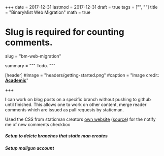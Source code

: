 +++
date = 2017-12-31
lastmod = 2017-12-31
draft = true
tags = ["", ""]
title = "BinaryMist Web Migration"
math = true

# Slug is required for counting comments.
slug = "bm-web-migration"

summary = """
Todo.
"""

[header]
#image = "headers/getting-started.png"
#caption = "Image credit: [**Academic**](https://github.com/gcushen/hugo-academic/)"

+++

I can work on blog posts on a specific branch without pushing to github until finished. This allows one to work on other content, merge reader comments which are issued as pull requests by staticman.



Used the CSS from staticman creators [own website](https://eduardoboucas.com/blog/2017/11/14/static-api-generator.html) ([source](https://github.com/eduardoboucas/eduardoboucas.github.io)) for the notify me of new comments checkbox










##### Setup to delete branches that static man creates




##### Setup mailgun account
